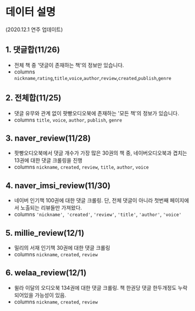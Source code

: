 # 데이터 설명

(2020.12.1 연주 업데이트)

## 1. 댓글합(11/26)

- 전체 책 중 '댓글이 존재하는 책'의 정보만 있습니다.
- columns `nickname`,`rating`,`title`,`voice`,`author`,`review`,`created`,`publish`,`genre`

## 2. 전체합(11/25)

- 댓글 유무와 관계 없이 팟빵오디오북에 존재하는 '모든 책'의 정보가 있습니다.
- columns `title`, `voice`, `author`, `publish`, `genre`

## 3. naver_review(11/28)

- 팟빵오디오북에서 댓글 개수가 가장 많은 30권의 책 중, 네이버오디오북과 겹치는 13권에 대한 댓글 크롤링을 진행
- columns  `nickname`, `created`, `review`, `title`, `author`, `voice`

## 4. naver_imsi_review(11/30)

- 네이버 인기책 100권에 대한 댓글 크롤링. 단, 전체 댓글이 아니라 첫번째 페이지에서 노출되는 리뷰들만 가져왔다.
- columns `'nickname'`,` 'created'`, `'review'`, `'title'`, `'author'`, `'voice'`

## 5. millie_review(12/1)

- 밀리의 서재 인기책 30권에 대한 댓글 크롤링
- columns `nickname`, `created`, `review`

## 6. welaa_review(12/1)

- 윌라 이달의 오디오북 134권에 대한 댓글 크롤링. 책 한권당 댓글 한두개정도 누락되어있을 가능성이 있음.
- columns `nickname`, `created`, `review`